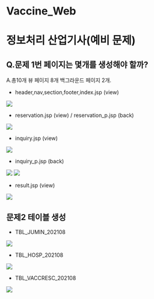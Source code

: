 # Vaccine_Web
# 정보처리 산업기사(예비 문제)

## Q.문제 1번 페이지는 몇개를 생성해야 할까?
A.총10개 뷰 페이지 8개 백그라운드 페이지 2개. 

* header,nav,section,footer,index.jsp (view)
<img src="https://user-images.githubusercontent.com/102125786/201573411-acfee07c-967c-4a7b-93f0-e2b496068b75.png">

 * reservation.jsp (view) / reservation_p.jsp (back)
<img src="https://user-images.githubusercontent.com/102125786/201575170-6f1977f4-acca-41e8-b6d9-f5b6c86de94f.png">

* inquiry.jsp (view) 
<img src="https://user-images.githubusercontent.com/102125786/201575191-77183b2c-63a4-4be4-8b2a-18818d9b2dfb.png">

* inquiry_p.jsp (back)
<img src="https://user-images.githubusercontent.com/102125786/201575219-528c1fe2-c4e8-4044-bbdf-7e09de76674b.png"> 
<img src="(https://user-images.githubusercontent.com/102125786/201575238-90398b01-aa7c-4382-9ca9-19d2e8387088.png"> 

* result.jsp (view)
<img src="https://user-images.githubusercontent.com/102125786/201575252-60e6d12e-f6c7-4ed0-a025-2a61f3e21415.png"> 


## 문제2 테이블 생성

* TBL_JUMIN_202108
<img src="https://user-images.githubusercontent.com/102125786/201573900-b7d139b3-a57a-40e2-9602-6848074d12de.png">

* TBL_HOSP_202108
<img src="https://user-images.githubusercontent.com/102125786/201573997-ea3f1a35-e524-409b-bae9-d50a2c5e89b2.png">

* TBL_VACCRESC_202108
<img src="https://user-images.githubusercontent.com/102125786/201574011-826114a7-047c-4c84-b025-b77c1bfd76b4.png">
